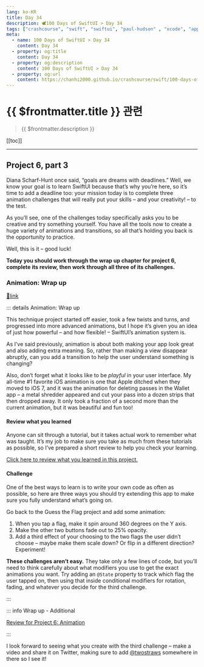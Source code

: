 ```yaml
---
lang: ko-KR
title: Day 34
description: 🕊️100 Days of SwiftUI > Day 34
tags: ["crashcourse", "swift", "swiftui", "paul-hudson" , "xcode", "appstore"]
meta:
  - name: 100 Days of SwiftUI > Day 34
    content: Day 34
  - property: og:title
    content: Day 34
  - property: og:description
    content: 100 Days of SwiftUI > Day 34
  - property: og:url
    content: https://chanhi2000.github.io/crashcourse/swift/100-days-of-swiftui/34.html
---
```


# {{ $frontmatter.title }} 관련

> {{ $frontmatter.description }}

[[toc]]

---

## Project 6, part 3

Diana Scharf-Hunt once said, “goals are dreams with deadlines.” Well, we know your goal is to learn SwiftUI because that’s why you’re here, so it’s time to add a deadline too: your mission today is to complete three animation challenges that will really put your skills – and your creativity! – to the test.

As you’ll see, one of the challenges today specifically asks you to be creative and try something yourself. You have all the tools now to create a huge variety of animations and transitions, so all that’s holding you back is the opportunity to practice.

Well, this is it – good luck!

__Today you should work through the wrap up chapter for project 6, complete its review, then work through all three of its challenges.__

### Animation: Wrap up

[📎link](https://www.hackingwithswift.com/books/ios-swiftui/animation-wrap-up)

::: details Animation: Wrap up

This technique project started off easier, took a few twists and turns, and progressed into more advanced animations, but I hope it’s given you an idea of just how powerful – and how flexible! – SwiftUI’s animation system is.

As I’ve said previously, animation is about both making your app look great and also adding extra meaning. So, rather than making a view disappear abruptly, can you add a transition to help the user understand something is changing?

Also, don’t forget what it looks like to be _playful_ in your user interface. My all-time #1 favorite iOS animation is one that Apple ditched when they moved to iOS 7, and it was the animation for deleting passes in the Wallet app – a metal shredder appeared and cut your pass into a dozen strips that then dropped away. It only took a fraction of a second more than the current animation, but it was beautiful and fun too!

#### Review what you learned

Anyone can sit through a tutorial, but it takes actual work to remember what was taught. It’s my job to make sure you take as much from these tutorials as possible, so I’ve prepared a short review to help you check your learning.

[Click here to review what you learned in this project.][animation]

#### Challenge

One of the best ways to learn is to write your own code as often as possible, so here are three ways you should try extending this app to make sure you fully understand what’s going on.

Go back to the Guess the Flag project and add some animation:

1. When you tap a flag, make it spin around 360 degrees on the Y axis.
2. Make the other two buttons fade out to 25% opacity.
3. Add a third effect of your choosing to the two flags the user didn’t choose – maybe make them scale down? Or flip in a different direction? Experiment!

__These challenges aren’t easy.__ They take only a few lines of code, but you’ll need to think carefully about what modifiers you use to get the exact animations you want. Try adding an `@State` property to track which flag the user tapped on, then using that inside conditional modifiers for rotation, fading, and whatever you decide for the third challenge.

:::

::: info Wrap up - Additional

[Review for Project 6: Animation][animation]

:::



I look forward to seeing what you create with the third challenge – make a video and share it on Twitter, making sure to add [@twostraws]() somewhere in there so I see it!

[animation]: https://www.hackingwithswift.com/review/ios-swiftui/animation